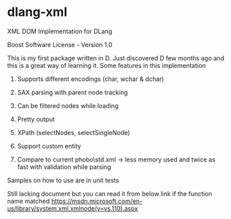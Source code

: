 
# dlang-xml
XML DOM Implementation for DLang

Boost Software License - Version 1.0

This is my first package written in D. Just discovered D few months ago and this is a great way of learning it.
Some features in this implementation

1. Supports different encodings (char, wchar & dchar)

2. SAX parsing with parent node tracking

3. Can be filtered nodes while loading

3. Pretty output

4. XPath (selectNodes, selectSingleNode)

5. Support custom entity

6. Compare to current phobo\std.xml -> less memory used and twice as fast with validation while parsing



Samples on how to use are in unit tests

Still lacking document but you can read it from below link if the function name matched
https://msdn.microsoft.com/en-us/library/system.xml.xmlnode(v=vs.110).aspx
